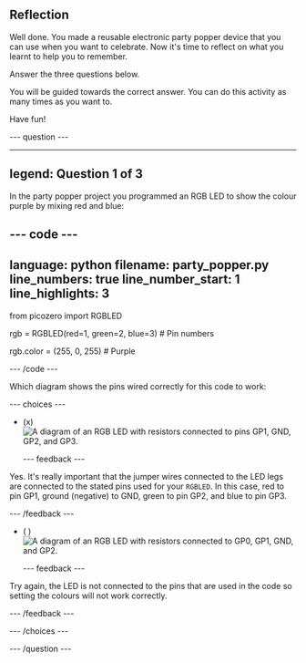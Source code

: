 ## Reflection

Well done. You made a reusable electronic party popper device that you can use when you want to celebrate. Now it's time to reflect on what you learnt to help you to remember. 

Answer the three questions below.

You will be guided towards the correct answer. You can do this activity as many times as you want to.

Have fun!

--- question ---

---
legend: Question 1 of 3
---

In the party popper project you programmed an RGB LED to show the colour purple by mixing red and blue:

--- code ---
---
language: python
filename: party_popper.py
line_numbers: true
line_number_start: 1
line_highlights: 3
---
from picozero import RGBLED

rgb = RGBLED(red=1, green=2, blue=3) # Pin numbers 

rgb.color = (255, 0, 255) # Purple

--- /code ---

Which diagram shows the pins wired correctly for this code to work:

--- choices ---

- (x) ![A diagram of an RGB LED with resistors connected to pins GP1, GND, GP2, and GP3.](images/rgb-led-quiz.png)

  --- feedback ---

Yes. It's really important that the jumper wires connected to the LED legs are connected to the stated pins used for your `RGBLED`. In this case, red to pin GP1, ground (negative) to GND, green to pin GP2, and blue to pin GP3. 

  --- /feedback ---

- ( ) ![A diagram of an RGB LED with resistors connected to GP0, GP1, GND, and GP2.](images/rgb-reverse.png)

  --- feedback ---

Try again, the LED is not connected to the pins that are used in the code so setting the colours will not work correctly. 

  --- /feedback ---

--- /choices ---

--- /question ---
